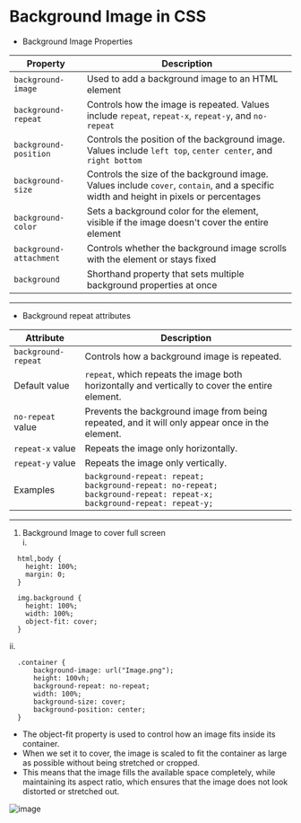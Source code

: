 # Background Image in CSS

- Background Image Properties

| Property | Description |
| ---|-----|
| `background-image`   | Used to add a background image to an HTML element                                               |
| `background-repeat`  | Controls how the image is repeated. Values include `repeat`, `repeat-x`, `repeat-y`, and `no-repeat` |
| `background-position`| Controls the position of the background image. Values include `left top`, `center center`, and `right bottom` |
| `background-size`    | Controls the size of the background image. Values include `cover`, `contain`, and a specific width and height in pixels or percentages |
| `background-color`   | Sets a background color for the element, visible if the image doesn't cover the entire element |
| `background-attachment`| Controls whether the background image scrolls with the element or stays fixed |
| `background`         | Shorthand property that sets multiple background properties at once |

**********

- Background repeat attributes

| Attribute | Description |
| --- | --- |
| `background-repeat` | Controls how a background image is repeated. |
| Default value | `repeat`, which repeats the image both horizontally and vertically to cover the entire element. |
| `no-repeat` value | Prevents the background image from being repeated, and it will only appear once in the element. |
| `repeat-x` value | Repeats the image only horizontally. |
| `repeat-y` value | Repeats the image only vertically. |
| Examples | `background-repeat: repeat;`<br>`background-repeat: no-repeat;`<br>`background-repeat: repeat-x;`<br>`background-repeat: repeat-y;` |


*****

1. Background Image to cover full screen <br>
i. <br>
```
  html,body {
    height: 100%;
    margin: 0;
  }

  img.background {
    height: 100%;
    width: 100%;
    object-fit: cover;
  }
```

ii. <br>
```
  .container {
      background-image: url("Image.png");
      height: 100vh;
      background-repeat: no-repeat;
      width: 100%;
      background-size: cover;
      background-position: center;
  }
```

- The object-fit property is used to control how an image fits inside its container. 
- When we set it to cover, the image is scaled to fit the container as large as possible without being stretched or cropped. 
- This means that the image fills the available space completely, while maintaining its aspect ratio, which ensures that the image does not look distorted or stretched out.

![image](https://user-images.githubusercontent.com/125631878/233698273-4e22c42e-3ce0-4552-b2a1-fe3da371aea5.png)
